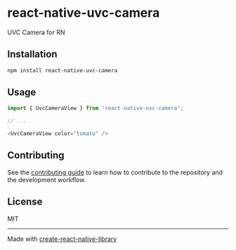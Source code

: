 # react-native-uvc-camera

UVC Camera for RN

## Installation

```sh
npm install react-native-uvc-camera
```

## Usage

```js
import { UvcCameraView } from "react-native-uvc-camera";

// ...

<UvcCameraView color="tomato" />
```

## Contributing

See the [contributing guide](CONTRIBUTING.md) to learn how to contribute to the repository and the development workflow.

## License

MIT

---

Made with [create-react-native-library](https://github.com/callstack/react-native-builder-bob)
